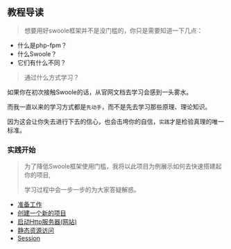 ## 教程导读

> 想要用好swoole框架并不是没门槛的，你只是需要知道一下几点：

- 什么是php-fpm？
- 什么Swoole？
- 它们有什么不同？

> 通过什么方式学习？

如果你在初次接触Swoole的话，从官网文档去学习会感到一头雾水。

而我一直以来的学习方式都是`先动手`，而不是先去学习那些原理、理论知识。

因为这会让你失去进行下去的信心，也会击垮你的自信，`实践`才是检验真理的唯一标准。

### 实践开始

> 为了降低Swoole框架使用门槛，我将以此项目为例展示如何去快速搭建起你的项目,
>
> 学习过程中会一步一步的为大家答疑解惑。

- [准备工作](/course/practice/ready)
- [创建一个新的项目](/course/swoole)
- [启动Http服务器(网站)](/course/swoole)
- [静态资源访问](/course/swoole)
- [Session](/course/swoole)
